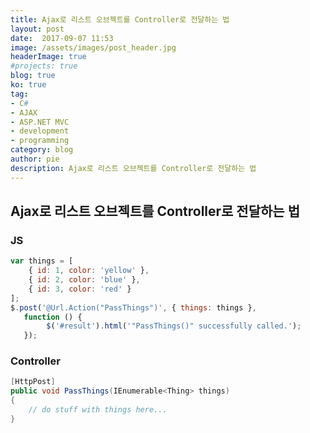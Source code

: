 ```yaml
---
title: Ajax로 리스트 오브젝트를 Controller로 전달하는 법
layout: post
date:  2017-09-07 11:53
image: /assets/images/post_header.jpg
headerImage: true
#projects: true
blog: true
ko: true
tag:
- C#
- AJAX
- ASP.NET MVC
- development
- programming
category: blog
author: pie
description: Ajax로 리스트 오브젝트를 Controller로 전달하는 법
---
```


## Ajax로 리스트 오브젝트를 Controller로 전달하는 법

### JS
```javascript
var things = [
    { id: 1, color: 'yellow' },
    { id: 2, color: 'blue' },
    { id: 3, color: 'red' }
];
$.post('@Url.Action("PassThings")', { things: things },
   function () {
        $('#result').html('"PassThings()" successfully called.');
   });
```

### Controller
```cs
[HttpPost]
public void PassThings(IEnumerable<Thing> things)
{
    // do stuff with things here...
}
```
